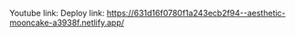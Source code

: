 Youtube link: 
Deploy link: https://631d16f0780f1a243ecb2f94--aesthetic-mooncake-a3938f.netlify.app/